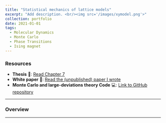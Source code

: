 ```yaml
---
title: "Statistical mechanics of lattice models"
excerpt: "Add description. <br/><img src='/images/xymodel.png'>"
collection: portfolio
date: 2021-01-01
tags:
  - Molecular Dynamics
  - Monte Carlo
  - Phase Transitions
  - Ising magnet
---
```


### Resources

- **Thesis** 📄: [Read Chapter 7](https://www.proquest.com/docview/3060673874?fromopenview=true&pq-origsite=gscholar&sourcetype=Dissertations%20&%20Theses)
- **White paper** 📄: [Read the (unpublished) paper I wrote](https://pubs.aip.org/aip/jcp/article-abstract/162/2/024501/3329531/Exceptionally-large-fluctuations-in-orientational?redirectedFrom=fulltext)
- **Monte Carlo and large-deviations theory Code** 💻: [Link to GitHub repository](https://github.com/emainas/latticemodels.git)

---

### Overview



---